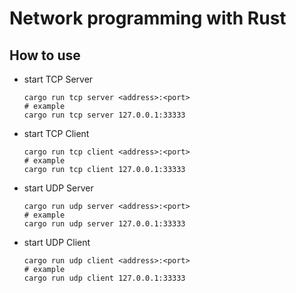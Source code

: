 # Network programming with Rust

## How to use

* start TCP Server

  ```shell
  cargo run tcp server <address>:<port>
  # example
  cargo run tcp server 127.0.0.1:33333
  ```

* start TCP Client

  ```shell
  cargo run tcp client <address>:<port>
  # example
  cargo run tcp client 127.0.0.1:33333
  ```

* start UDP Server

  ```shell
  cargo run udp server <address>:<port>
  # example
  cargo run udp server 127.0.0.1:33333
  ```

* start UDP Client

  ```shell
  cargo run udp client <address>:<port>
  # example
  cargo run udp client 127.0.0.1:33333
  ```
